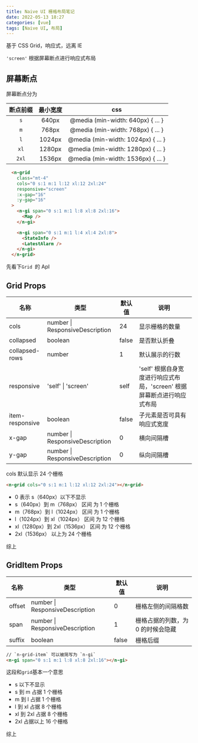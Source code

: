```yaml
---
title: Naive UI 栅格布局笔记
date: 2022-05-13 18:27
categories: [vue]
tags: [Naive UI, 布局]
---
```



基于 CSS Grid，响应式，远离 IE

`'screen'` 根据屏幕断点进行响应式布局

## 屏幕断点

屏幕断点分为

| 断点前缀 | 最小宽度 |                css                 |
| :------: | :------: | :--------------------------------: |
|   `s`    |  640px   | @media (min-width: 640px) { ... }  |
|   `m`    |  768px   | @media (min-width: 768px) { ... }  |
|   `l`    |  1024px  | @media (min-width: 1024px) { ... } |
|   `xl`   |  1280px  | @media (min-width: 1280px) { ... } |
|  `2xl`   |  1536px  | @media (min-width: 1536px) { ... } |

``` html
  <n-grid
    class="mt-4"
    cols="0 s:1 m:1 l:12 xl:12 2xl:24"
    responsive="screen"
    :x-gap="16"
    :y-gap="16"
  >
    <n-gi span="0 s:1 m:1 l:8 xl:8 2xl:16">
      <Map />
    </n-gi>

    <n-gi span="0 s:1 m:1 l:4 xl:4 2xl:8">
      <StateInfo />
      <LatestAlarm />
    </n-gi>
  </n-grid>
```

先看下`Grid `的 ApI

## Grid Props

| 名称            | 类型                            | 默认值 | 说明                                                         |
| --------------- | ------------------------------- | ------ | ------------------------------------------------------------ |
| cols            | number \| ResponsiveDescription | 24     | 显示栅格的数量                                               |
| collapsed       | boolean                       | false  | 是否默认折叠                                                 |
| collapsed-rows  | number                          | 1      | 默认展示的行数                                               |
| responsive      | 'self' \| 'screen'              | self   | 'self' 根据自身宽度进行响应式布局，'screen' 根据屏幕断点进行响应式布局 |
| item-responsive | boolean                         | false  | 子元素是否可具有响应式宽度                                   |
| x-gap           | number \| ResponsiveDescription | 0      | 横向间隔槽                                                   |
| y-gap           | number \| ResponsiveDescription | 0      | 纵向间隔槽                                                   |



cols 默认显示 24 个栅格

```html
<n-grid cols="0 s:1 m:1 l:12 xl:12 2xl:24"></n-grid>
```

- 0 表示 s（640px）以下不显示
- s（640px）到 m（768px） 区间 为  1 个栅格
- m（768px）到 l（1024px） 区间 为  1 个栅格
- l（1024px）到 xl（1024px） 区间 为  12 个栅格
- xl（1280px）到 2xl（1536px） 区间 为  12 个栅格
- 2xl（1536px） 以上为  24 个栅格

综上

## GridItem Props

| 名称   | 类型                            | 默认值 | 说明                              |
| ------ | ------------------------------- | ------ | --------------------------------- |
| offset | number \| ResponsiveDescription | 0      | 栅格左侧的间隔格数                |
| span   | number \| ResponsiveDescription | 1      | 栅格占据的列数，为 0 的时候会隐藏 |
| suffix | boolean                          | false  | 栅格后缀                          |

```html
// `n-grid-item` 可以被简写为 `n-gi`
<n-gi span="0 s:1 m:1 l:8 xl:8 2xl:16"></n-gi>
```

这段和`grid`基本一个意思

- s 以下不显示
- s 到 m 占据 1 个栅格
- m 到 l 占据  1 个栅格
- l 到 xl 占据  8 个栅格
- xl 到 2xl 占据  8 个栅格
- 2xl 占据以上  16 个栅格

综上









